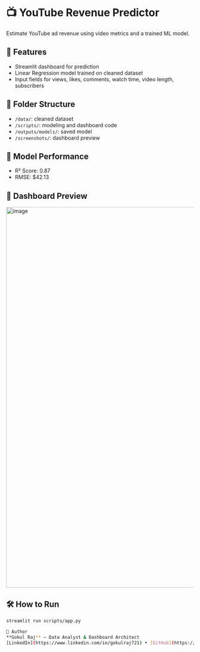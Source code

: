 # 📺 YouTube Revenue Predictor

Estimate YouTube ad revenue using video metrics and a trained ML model.

## 🚀 Features
- Streamlit dashboard for prediction
- Linear Regression model trained on cleaned dataset
- Input fields for views, likes, comments, watch time, video length, subscribers

## 📁 Folder Structure
- `/data/`: cleaned dataset
- `/scripts/`: modeling and dashboard code
- `/outputs/models/`: saved model
- `/screenshots/`: dashboard preview

## 🧠 Model Performance
- R² Score: 0.87
- RMSE: $42.13

## 📸 Dashboard Preview
<img width="1193" height="1020" alt="image" src="https://github.com/user-attachments/assets/f139945e-019f-44d7-880a-7e329d39eb58" />


## 🛠️ How to Run
```bash
streamlit run scripts/app.py

👤 Author  
**Gokul Raj** — Data Analyst & Dashboard Architect  
[LinkedIn](https://www.linkedin.com/in/gokulraj721) • [GitHub](https://github.com/Gokulraj721)

